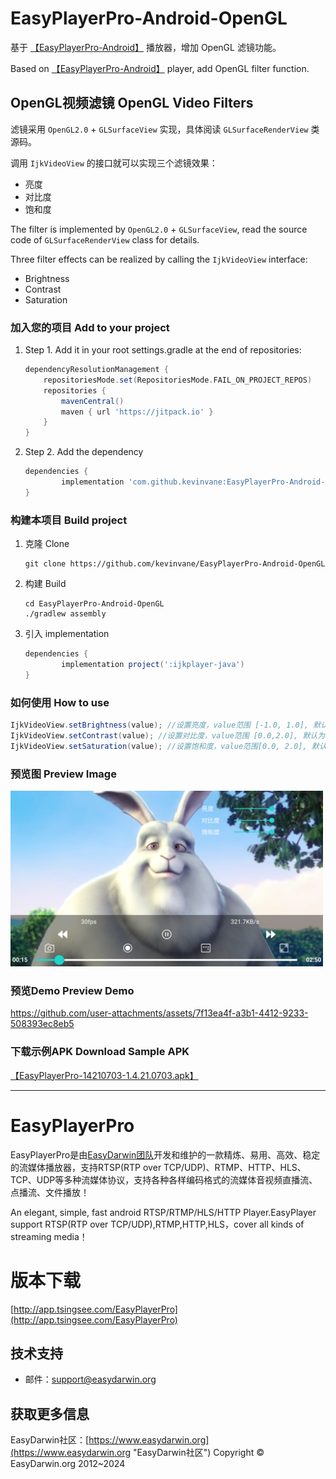 # EasyPlayerPro-Android-OpenGL

基于 [【EasyPlayerPro-Android】](https://github.com/EasyDarwin/EasyPlayerPro-Android) 播放器，增加 OpenGL 滤镜功能。

Based on [【EasyPlayerPro-Android】](https://github.com/EasyDarwin/EasyPlayerPro-Android)  player, add OpenGL filter function.

## OpenGL视频滤镜 OpenGL Video Filters

滤镜采用 `OpenGL2.0` + `GLSurfaceView` 实现，具体阅读 `GLSurfaceRenderView` 类源码。

调用 `IjkVideoView` 的接口就可以实现三个滤镜效果：
* 亮度
* 对比度
* 饱和度

The filter is implemented by `OpenGL2.0` + `GLSurfaceView`, read the source code of `GLSurfaceRenderView` class for details.

Three filter effects can be realized by calling the `IjkVideoView` interface:
* Brightness
* Contrast
* Saturation

### 加入您的项目 Add to your project 

1. Step 1. Add it in your root settings.gradle at the end of repositories:
    ```gradle
    dependencyResolutionManagement {
		repositoriesMode.set(RepositoriesMode.FAIL_ON_PROJECT_REPOS)
		repositories {
			mavenCentral()
			maven { url 'https://jitpack.io' }
		}
	}
    ```
2. Step 2. Add the dependency
    ```gradle
    dependencies {
	        implementation 'com.github.kevinvane:EasyPlayerPro-Android-OpenGL:14210703-1.4.21.0703'
	}
    ```
    
### 构建本项目 Build project

1. 克隆 Clone
    ```shell
    git clone https://github.com/kevinvane/EasyPlayerPro-Android-OpenGL
    ```
2. 构建 Build
    ```shell
    cd EasyPlayerPro-Android-OpenGL
    ./gradlew assembly
    ```

3. 引入 implementation
    ```gradle
    dependencies {
	        implementation project(':ijkplayer-java')
	}
    ```

### 如何使用 How to use
```java
IjkVideoView.setBrightness(value); //设置亮度，value范围 [-1.0, 1.0], 默认为 0.0，负数调暗，正数调亮
IjkVideoView.setContrast(value); //设置对比度，value范围 [0.0,2.0], 默认为 1.0
IjkVideoView.setSaturation(value); //设置饱和度，value范围[0.0, 2.0], 默认为 1.0
```

### 预览图 Preview Image

<img src="./preview/preview.png" controls width="500"/>

<!--
<div align="center">
<img src="./preview/preview.png" controls width="500"/>
</div>
-->

### 预览Demo Preview Demo

https://github.com/user-attachments/assets/7f13ea4f-a3b1-4412-9233-508393ec8eb5

### 下载示例APK Download Sample APK
[【EasyPlayerPro-14210703-1.4.21.0703.apk】](./apk/EasyPlayerPro-14210703-1.4.21.0703.apk)



--------------------------------------



# EasyPlayerPro

EasyPlayerPro是由[EasyDarwin团队](https://www.easydarwin.org"TSINGSEE青犀开放平台")开发和维护的一款精炼、易用、高效、稳定的流媒体播放器，支持RTSP(RTP over TCP/UDP)、RTMP、HTTP、HLS、TCP、UDP等多种流媒体协议，支持各种各样编码格式的流媒体音视频直播流、点播流、文件播放！

An elegant, simple, fast android RTSP/RTMP/HLS/HTTP Player.EasyPlayer support RTSP(RTP over TCP/UDP),RTMP,HTTP,HLS，cover all kinds of streaming media！

# 版本下载
[http://app.tsingsee.com/EasyPlayerPro](http://app.tsingsee.com/EasyPlayerPro)

## 技术支持
- 邮件：[support@easydarwin.org](mailto:support@easydarwin.org) 

## 获取更多信息
EasyDarwin社区：[https://www.easydarwin.org](https://www.easydarwin.org "EasyDarwin社区")
Copyright &copy; EasyDarwin.org 2012~2024
